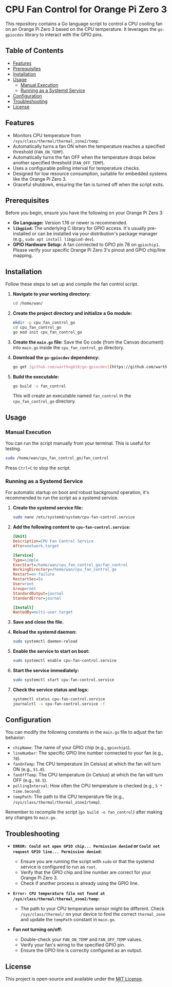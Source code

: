 # CPU Fan Control for Orange Pi Zero 3

This repository contains a Go language script to control a CPU cooling fan on an Orange Pi Zero 3 based on the CPU temperature. It leverages the `go-gpiocdev` library to interact with the GPIO pins.

## Table of Contents

* [Features](#features)
* [Prerequisites](#prerequisites)
* [Installation](#installation)
* [Usage](#usage)
  * [Manual Execution](#manual-execution)
  * [Running as a Systemd Service](#running-as-a-systemd-service)
* [Configuration](#configuration)
* [Troubleshooting](#troubleshooting)
* [License](#license)

## Features

* Monitors CPU temperature from `/sys/class/thermal/thermal_zone2/temp`.
* Automatically turns a fan ON when the temperature reaches a specified threshold (`FAN_ON_TEMP`).
* Automatically turns the fan OFF when the temperature drops below another specified threshold (`FAN_OFF_TEMP`).
* Uses a configurable polling interval for temperature checks.
* Designed for low resource consumption, suitable for embedded systems like the Orange Pi Zero 3.
* Graceful shutdown, ensuring the fan is turned off when the script exits.

## Prerequisites

Before you begin, ensure you have the following on your Orange Pi Zero 3:

* **Go Language:** Version 1.16 or newer is recommended.
* **`libgpiod`:** The underlying C library for GPIO access. It's usually pre-installed or can be installed via your distribution's package manager (e.g., `sudo apt install libgpiod-dev`).
* **GPIO Hardware Setup:** A fan connected to GPIO pin 78 on `gpiochip1`. Please verify your specific Orange Pi Zero 3's pinout and GPIO chip/line mapping.

## Installation

Follow these steps to set up and compile the fan control script.

1.  **Navigate to your working directory:**
    ```bash
    cd /home/wan/
    ```

2.  **Create the project directory and initialize a Go module:**
    ```bash
    mkdir -p cpu_fan_control_go
    cd cpu_fan_control_go
    go mod init cpu_fan_control_go
    ```

3.  **Create the `main.go` file:**
    Save the Go code (from the Canvas document) into `main.go` inside the `cpu_fan_control_go` directory.

4.  **Download the `go-gpiocdev` dependency:**
    ```bash
    go get [github.com/warthog618/go-gpiocdev](https://github.com/warthog618/go-gpiocdev)
    ```

5.  **Build the executable:**
    ```bash
    go build -o fan_control
    ```
    This will create an executable named `fan_control` in the `cpu_fan_control_go` directory.

## Usage

### Manual Execution

You can run the script manually from your terminal. This is useful for testing.

```bash
sudo /home/wan/cpu_fan_control_go/fan_control
```
Press `Ctrl+C` to stop the script.

### Running as a Systemd Service

For automatic startup on boot and robust background operation, it's recommended to run the script as a systemd service.

1.  **Create the systemd service file:**
    ```bash
    sudo nano /etc/systemd/system/cpu-fan-control.service
    ```

2.  **Add the following content to `cpu-fan-control.service`:**
    ```ini
    [Unit]
    Description=CPU Fan Control Service
    After=network.target

    [Service]
    Type=simple
    ExecStart=/home/wan/cpu_fan_control_go/fan_control
    WorkingDirectory=/home/wan/cpu_fan_control_go
    Restart=on-failure
    RestartSec=5s
    User=root
    Group=root
    StandardOutput=journal
    StandardError=journal

    [Install]
    WantedBy=multi-user.target
    ```

3.  **Save and close the file.**

4.  **Reload the systemd daemon:**
    ```bash
    sudo systemctl daemon-reload
    ```

5.  **Enable the service to start on boot:**
    ```bash
    sudo systemctl enable cpu-fan-control.service
    ```

6.  **Start the service immediately:**
    ```bash
    sudo systemctl start cpu-fan-control.service
    ```

7.  **Check the service status and logs:**
    ```bash
    systemctl status cpu-fan-control.service
    journalctl -u cpu-fan-control.service -f
    ```

## Configuration

You can modify the following constants in the `main.go` file to adjust the fan behavior:

* `chipName`: The name of your GPIO chip (e.g., `gpiochip1`).
* `lineNumber`: The specific GPIO line number connected to your fan (e.g., `78`).
* `fanOnTemp`: The CPU temperature (in Celsius) at which the fan will turn ON (e.g., `51.0`).
* `fanOffTemp`: The CPU temperature (in Celsius) at which the fan will turn OFF (e.g., `50.5`).
* `pollingInterval`: How often the CPU temperature is checked (e.g., `5 * time.Second`).
* `tempPath`: The path to the CPU temperature file (e.g., `/sys/class/thermal/thermal_zone2/temp`).

Remember to recompile the script (`go build -o fan_control`) after making any changes to `main.go`.

## Troubleshooting

* **`ERROR: Could not open GPIO chip... Permission denied` or `Could not request GPIO line... Permission denied`:**
    * Ensure you are running the script with `sudo` or that the systemd service is configured to run as `root`.
    * Verify that the GPIO chip and line number are correct for your Orange Pi Zero 3.
    * Check if another process is already using the GPIO line.

* **`Error: CPU temperature file not found at /sys/class/thermal/thermal_zone2/temp`:**
    * The path to your CPU temperature sensor might be different. Check `/sys/class/thermal/` on your device to find the correct `thermal_zone` and update the `tempPath` constant in `main.go`.

* **Fan not turning on/off:**
    * Double-check your `FAN_ON_TEMP` and `FAN_OFF_TEMP` values.
    * Verify your fan's wiring to the specified GPIO pin.
    * Ensure the GPIO line is correctly configured as an output.

## License

This project is open-source and available under the [MIT License](LICENSE).
